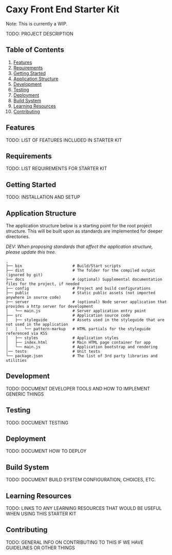 # Caxy Front End Starter Kit

Note: This is currently a WIP.

TODO: PROJECT DESCRIPTION

## Table of Contents

1. [Features](#features)
1. [Requirements](#requirements)
1. [Getting Started](#getting-started)
1. [Application Structure](#application-structure)
1. [Development](#development)
1. [Testing](#testing)
1. [Deployment](#deployment)
1. [Build System](#build-system)
1. [Learning Resources](#learning-resources)
1. [Contributing](#contributing)

## Features

TODO: LIST OF FEATURES INCLUDED IN STARTER KIT

## Requirements

TODO: LIST REQUIREMENTS FOR STARTER KIT

## Getting Started

TODO: INSTALLATION AND SETUP

## Application Structure

The application structure below is a starting point for the root project structure. This will be built upon as
standards are implemented for deeper directories.

*DEV: When proposing standards that affect the application structure, please update this tree.*


```
.
├── bin                      # Build/Start scripts
├── dist                     # The folder for the compiled output (ignored by git)
├── docs                     # (optional) Supplemental documentation files for the project, if needed
├── config                   # Project and build configurations
├── public                   # Static public assets (not imported anywhere in source code)
├── server                   # (optional) Node server application that provides a http server for development
│   └── main.js              # Server application entry point
├── src                      # Application source code
│   ├── styleguide           # Assets used in the styleguide that are not used in the application 
│   │   └── pattern-markup   # HTML partials for the styleguide referenced via KSS
│   ├── styles               # Application styles
│   ├── index.html           # Main HTML page container for app
│   └── main.js              # Application bootstrap and rendering
│── tests                    # Unit tests
└── package.json             # The list of 3rd party libraries and utilities
```

## Development

TODO: DOCUMENT DEVELOPER TOOLS AND HOW TO IMPLEMENT GENERIC THINGS

## Testing

TODO: DOCUMENT TESTING

## Deployment

TODO: DOCUMENT HOW TO DEPLOY

## Build System

TODO: DOCUMENT BUILD SYSTEM CONFIGURATION, CHOICES, ETC.

## Learning Resources

TODO: LINKS TO ANY LEARNING RESOURCES THAT WOULD BE USEFUL WHEN USING THIS STARTER KIT

## Contributing

TODO: GENERAL INFO ON CONTRIBUTING TO THIS IF WE HAVE GUIDELINES OR OTHER THINGS

